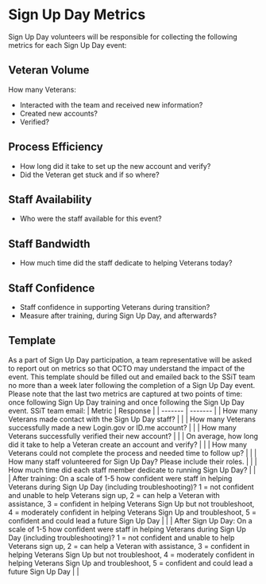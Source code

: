 # Sign Up Day Metrics

Sign Up Day volunteers will be responsible for collecting the following metrics for each Sign Up Day event:

## Veteran Volume

How many Veterans: 
- Interacted with the team and received new information?
- Created new accounts?
- Verified?


## Process Efficiency
- How long did it take to set up the new account and verify?
- Did the Veteran get stuck and if so where?

## Staff Availability

- Who were the staff available for this event?

## Staff Bandwidth

- How much time did the staff dedicate to helping Veterans today?

## Staff Confidence

- Staff confidence in supporting Veterans during transition?
- Measure after training, during Sign Up Day, and afterwards? 

## Template
As a part of Sign Up Day participation,  a team representative will be asked to report out on metrics so that OCTO may understand the impact of the event. This template should be filled out and emailed back to the SSiT team no more than a week later following the completion of a Sign Up Day event. Please note that the last two metrics are captured at two points of time: once following Sign Up Day training and once following the Sign Up Day event.
SSiT team email: 
| Metric | Response |
| ------- | ------- |
| How many Veterans made contact with the Sign Up Day staff? | |
| How many Veterans successfully made a new Login.gov or ID.me account?	| |
| How many Veterans successfully verified their new account? | |
| On average, how long did it take to help a Veteran create an account and verify? | |
| How many Veterans could not complete the process and needed time to follow up? | |
| How many staff volunteered for Sign Up Day? Please include their roles.	| |
| How much time did each staff member dedicate to running Sign Up Day? | |
| After training: On a scale of 1-5 how confident were staff in helping Veterans during Sign Up Day (including troubleshooting)? 1 = not confident and unable to help Veterans sign up, 2 = can help a Veteran with assistance, 3 = confident in helping Veterans Sign Up but not troubleshoot, 4 = moderately confident in helping Veterans Sign Up and troubleshoot, 5 = confident and could lead a future Sign Up Day	| |
| After Sign Up Day: On a scale of 1-5 how confident were staff in helping Veterans during Sign Up Day (including troubleshooting)? 1 = not confident and unable to help Veterans sign up, 2 = can help a Veteran with assistance, 3 = confident in helping Veterans Sign Up but not troubleshoot, 4 = moderately confident in helping Veterans Sign Up and troubleshoot, 5 = confident and could lead a future Sign Up Day	| |
